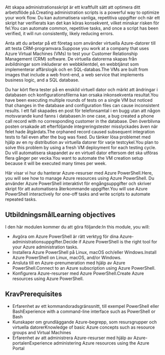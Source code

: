 <span data-ttu-id="2892a-101">Att skapa administrationsskript är ett kraftfullt sätt att optimera ditt arbetsflöde på.</span><span class="sxs-lookup"><span data-stu-id="2892a-101">Creating administration scripts is a powerful way to optimize your work flow.</span></span> <span data-ttu-id="2892a-102">Du kan automatisera vanliga, repetitiva uppgifter och när ett skript har verifierats kan det kan köras konsekvent, vilket minskar risken för fel.</span><span class="sxs-lookup"><span data-stu-id="2892a-102">You can automate common, repetitive tasks, and once a script has been verified, it will run consistently, likely reducing errors.</span></span>

<span data-ttu-id="2892a-103">Anta att du arbetar på ett företag som använder virtuella Azure-datorer till att testa CRM-programvara.</span><span class="sxs-lookup"><span data-stu-id="2892a-103">Suppose you work at a company that uses Azure Virtual Machines (VMs) to test your Customer Relationship Management (CRM) software.</span></span> <span data-ttu-id="2892a-104">De virtuella datorerna skapas från avbildningar som inkluderar en webbklientdel, en webbtjänst som implementerar affärslogik och en SQL-databas.</span><span class="sxs-lookup"><span data-stu-id="2892a-104">The VMs are built from images that include a web front-end, a web service that implements business logic, and a SQL database.</span></span>

<span data-ttu-id="2892a-105">Du har kört flera tester på en enskild virtuell dator och märkt att ändringar i databasen och konfigurationsfilerna kan orsaka inkonsekventa resultat.</span><span class="sxs-lookup"><span data-stu-id="2892a-105">You have been executing multiple rounds of tests on a single VM but noticed that changes in the database and configuration files can cause inconsistent results.</span></span> <span data-ttu-id="2892a-106">I ett fall skapades en post för telefonsamtal i en bugg utan att någon motsvarande kund fanns i databasen.</span><span class="sxs-lookup"><span data-stu-id="2892a-106">In one case, a bug created a phone call record with no corresponding customer in the database.</span></span> <span data-ttu-id="2892a-107">Den överblivna posten orsakade att efterföljande integreringstester misslyckades även när felet hade åtgärdats.</span><span class="sxs-lookup"><span data-stu-id="2892a-107">The orphaned record caused subsequent integration tests to fail even after the bug was fixed.</span></span> <span data-ttu-id="2892a-108">Du tänker lösa problemet med hjälp av en ny distribution av virtuella datorer för varje testcykel.</span><span class="sxs-lookup"><span data-stu-id="2892a-108">You plan to solve this problem by using a fresh VM deployment for each testing cycle.</span></span> <span data-ttu-id="2892a-109">Du vill automatisera skapandet av en virtuell dator eftersom det ska utföras flera gånger per vecka.</span><span class="sxs-lookup"><span data-stu-id="2892a-109">You want to automate the VM creation setup because it will be executed many times per week.</span></span> 

<span data-ttu-id="2892a-110">Här visar vi hur du hanterar Azure-resurser med Azure PowerShell.</span><span class="sxs-lookup"><span data-stu-id="2892a-110">Here, you will see how to manage Azure resources using Azure PowerShell.</span></span> <span data-ttu-id="2892a-111">Du använder Azure PowerShell interaktivt för engångsuppgifter och skriver skript för att automatisera återkommande uppgifter.</span><span class="sxs-lookup"><span data-stu-id="2892a-111">You will use Azure PowerShell interactively for one-off tasks and write scripts to automate repeated tasks.</span></span> 

## <a name="learning-objectives"></a><span data-ttu-id="2892a-112">Utbildningsmål</span><span class="sxs-lookup"><span data-stu-id="2892a-112">Learning objectives</span></span>
<span data-ttu-id="2892a-113">I den här modulen kommer du att göra följande:</span><span class="sxs-lookup"><span data-stu-id="2892a-113">In this module, you will:</span></span>

- <span data-ttu-id="2892a-114">Avgöra om Azure PowerShell är rätt verktyg för dina Azure-administrationsuppgifter.</span><span class="sxs-lookup"><span data-stu-id="2892a-114">Decide if Azure PowerShell is the right tool for your Azure administration tasks.</span></span>
- <span data-ttu-id="2892a-115">Installera Azure PowerShell på Linux, macOS och/eller Windows.</span><span class="sxs-lookup"><span data-stu-id="2892a-115">Install Azure PowerShell on Linux, macOS, and/or Windows.</span></span>
- <span data-ttu-id="2892a-116">Ansluta till en Azure-prenumeration med hjälp av Azure PowerShell.</span><span class="sxs-lookup"><span data-stu-id="2892a-116">Connect to an Azure subscription using Azure PowerShell.</span></span>
- <span data-ttu-id="2892a-117">Konfigurera Azure-resurser med Azure PowerShell.</span><span class="sxs-lookup"><span data-stu-id="2892a-117">Create Azure resources using Azure PowerShell.</span></span>

## <a name="prerequisites"></a><span data-ttu-id="2892a-118">Krav</span><span class="sxs-lookup"><span data-stu-id="2892a-118">Prerequisites</span></span>

- <span data-ttu-id="2892a-119">Erfarenhet av ett kommandoradsgränssnitt, till exempel PowerShell eller Bash</span><span class="sxs-lookup"><span data-stu-id="2892a-119">Experience with a command-line interface such as PowerShell or Bash</span></span>
- <span data-ttu-id="2892a-120">Kunskaper om grundläggande Azure-begrepp, som resursgrupper och virtuella datorer</span><span class="sxs-lookup"><span data-stu-id="2892a-120">Knowledge of basic Azure concepts such as resource groups and Virtual Machines</span></span>
- <span data-ttu-id="2892a-121">Erfarenhet av att administrera Azure-resurser med hjälp av Azure-portalen</span><span class="sxs-lookup"><span data-stu-id="2892a-121">Experience administering Azure resources using the Azure Portal</span></span>
